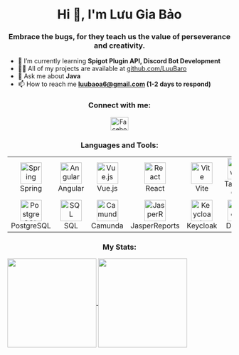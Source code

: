 <h1 align="center">Hi 👋, I'm Lưu Gia Bảo</h1>
<h3 align="center">Embrace the bugs, for they teach us the value of perseverance and creativity.</h3>

- 🌱 I’m currently learning **Spigot Plugin API, Discord Bot Development**
- 👨‍💻 All of my projects are available at [github.com/LuuBaro](https://github.com/LuuBaro)
- 💬 Ask me about **Java**
- 📫 How to reach me **luubaoa6@gmail.com (1-2 days to respond)**

<h3 align="center">Connect with me:</h3>
<p align="center">
  <a href="https://www.facebook.com/luubaro294" target="blank">
    <img align="center" src="https://raw.githubusercontent.com/rahuldkjain/github-profile-readme-generator/master/src/images/icons/Social/facebook.svg" alt="Facebook" height="30" width="40" />
  </a>
</p>

<div align="center">
  <h3>Languages and Tools:</h3>
  <table>
    <tr>
      <td align="center" width="96">
        <img src="https://skillicons.dev/icons?i=spring" width="48" height="48" alt="Spring" />
        <br>Spring
      </td>
      <td align="center" width="96">
        <img src="https://skillicons.dev/icons?i=angular" width="48" height="48" alt="Angular" />
        <br>Angular
      </td>
      <td align="center" width="96">
        <img src="https://skillicons.dev/icons?i=vue" width="48" height="48" alt="Vue.js" />
        <br>Vue.js
      </td>
      <td align="center" width="96">
        <img src="https://skillicons.dev/icons?i=react" width="48" height="48" alt="React" />
        <br>React
      </td>
      <td align="center" width="96">
        <img src="https://skillicons.dev/icons?i=vite" width="48" height="48" alt="Vite" />
        <br>Vite
      </td>
      <td align="center" width="96">
        <img src="https://skillicons.dev/icons?i=tailwind" width="48" height="48" alt="Tailwind CSS" />
        <br>Tailwind CSS
      </td>
      <td align="center" width="96">
        <img src="https://skillicons.dev/icons?i=postman" width="48" height="48" alt="Postman" />
        <br>Postman
      </td>
    </tr>
    <tr>
      <td align="center" width="96">
        <img src="https://skillicons.dev/icons?i=postgres" width="48" height="48" alt="PostgreSQL" />
        <br>PostgreSQL
      </td>
      <td align="center" width="96">
        <img src="https://cdn.jsdelivr.net/gh/devicons/devicon/icons/mysql/mysql-original-wordmark.svg" width="48" height="48" alt="SQL" />
        <br>SQL
      </td>
      <td align="center" width="96">
       <img src="https://upload.wikimedia.org/wikipedia/commons/3/3f/Camunda-logo.png" width="48" height="48" alt="Camunda" />
        <br>Camunda
      </td>
      <td align="center" width="96">
       <img src="https://upload.wikimedia.org/wikipedia/en/9/9a/Jaspersoft_logo.png" width="48" height="48" alt="JasperReports" />
        <br>JasperReports
      </td>
      <td align="center" width="96">
       <img src="https://img.icons8.com/?size=100&id=37PBwQwtRMDZ&format=png" width="48" height="48" alt="Keycloak" />
        <br>Keycloak
      </td>
      <td align="center" width="96">
        <img src="https://skillicons.dev/icons?i=docker" width="48" height="48" alt="Docker" />
        <br>Docker
      </td>
      <td align="center" width="96">
        <img src="https://skillicons.dev/icons?i=figma" width="48" height="48" alt="Figma" />
        <br>Figma
      </td>
    </tr>
  </table>
</div>

<h3 align="center">My Stats:</h3>
<a href="https://github.com/anuraghazra/github-readme-stats">
  <img height=200 align="center" src="https://github-readme-stats.vercel.app/api?username=LuuBaro&hide_border=true&theme=transparent&show_icon=true&include_all_commits=true" />
</a>
<a href="https://github.com/anuraghazra/convoychat">
  <img height=200 align="center" src="https://github-readme-stats.vercel.app/api/top-langs?username=LuuBaro&hide_border=true&theme=transparent&layout=compact&langs_count=8&card_width=320" />
</a>
